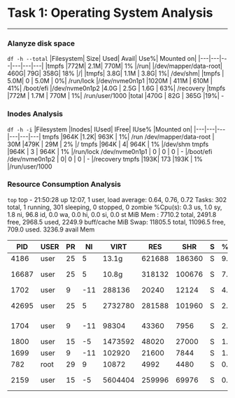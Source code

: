 # Task 1: Operating System Analysis
---
### Alanyze disk space
`df -h --total`
|Filesystem|             Size|  Used| Avail| Use%| Mounted on|
|---|---|---|---|---|---|
|tmpfs                  |772M|  2.1M|  770M|   1% |/run|
|/dev/mapper/data-root|  460G|   79G|  358G|  18% |/|
|tmpfs|                  3.8G|  1.1M | 3.8G|  1%| /dev/shm|
|tmpfs                 | 5.0M|     0 | 5.0M |  0%| /run/lock
|/dev/nvme0n1p1        |1020M | 411M | 610M | 41%| /boot/efi
|/dev/nvme0n1p2         |4.0G | 2.5G | 1.6G | 63%| /recovery
|tmpfs                  |772M | 1.7M | 770M  | 1%| /run/user/1000
|total                  |470G |  82G | 365G  |19%| -

### Inodes Analysis
`df -h -i`
|Filesystem            |Inodes| IUsed| IFree| IUse% |Mounted on|
|---|---|---|---|---|---|
tmpfs                   |964K  |1.2K|  963K   | 1%| /run
/dev/mapper/data-root   | 30M  |479K  | 29M  |  2% |/
tmpfs                   |964K  |   4|  964K   | 1% |/dev/shm
tmpfs                   |964K  |   3 | 964K  |  1% |/run/lock
/dev/nvme0n1p1          |   0 |    0  |   0  |   - |/boot/efi
/dev/nvme0n1p2          |   0|     0   |  0 |    - |/recovery
tmpfs                   |193K|   173  |193K |   1% |/run/user/1000


### Resource Consumption Analysis
`top`
top - 21:50:28 up 12:07,  1 user,  load average: 0.64, 0.76, 0.72
Tasks: 302 total,   1 running, 301 sleeping,   0 stopped,   0 zombie
%Cpu(s):  0.3 us,  1.0 sy,  1.8 ni, 96.8 id,  0.0 wa,  0.0 hi,  0.0 si,  0.0 st
MiB Mem :   7710.2 total,   2491.8 free,   2968.5 used,   2249.9 buff/cache
MiB Swap:  11805.5 total,  11096.5 free,    709.0 used.   3236.9 avail Mem 

   | PID| USER  |    PR | NI   | VIRT  |  RES    |SHR |S  |%CPU  |%MEM   |  TIME+| COMMAND        |
   |---|---|---|---|---|---|---|---|---|---|---|---|
 |  4186 |user|   25 |  5|   13.1g| 621688 |186360| S  | 9.3 |  7.9|  97:52.10 |firefox-bin    |
 | 16687 |user|   25 |  5  | 10.8g| 318132 |100676| S   |7.9 |  4.0 | 29:11.15| Isolated Web Co   |
 |  1702 |user|    9 |-11 | 288136|  20240 | 12124| S |  4.3 |  0.3 | 19:46.59| wireplumber       |
 | 42695 |user|   25 |  5| 2732780| 281588 |101960| S  | 2.3 |  3.6 |  0:35.31| Isolated Web Co    |
 |  1704 |user|    9 |-11 |  98304|  43360 |  7956| S |  2.0 |  0.5  | 7:24.19 |pipewire-pulse    |
 |  1800 |user|   15 | -5 |1473592|  48020 | 27000| S |  1.3 |  0.6 | 17:21.34 |Xorg         |
 |  1699 |user|    9 |-11 | 102920|  21600 |  7844| S |  1.0 |  0.3 |  3:11.23| pipewire      |
 |   782 |root   |   29 |  9 |  10872|   4992  | 4480| S   |0.7 |  0.1  | 0:39.52 |bluetoothd      |
 |  2159 |user |  15 | -5 |5604404| 259996  |69976| S   |0.7  | 3.3 | 22:30.79 |gnome-shell     |

